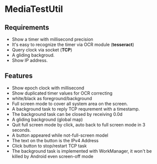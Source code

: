 # MediaTestUtil

## Requirements
* Show a timer with millisecond precision
* It's easy to recognize the timer via OCR module (**tesseract**)
* Query clock via socket (**TCP**)
* A gliding backgroud.
* Show IP address.

## Features
* Show epoch clock with millisecond
* Show duplicated timer values for OCR correcting
* white/black as foreground/background
* Full screen mode to cover all system area on the screen.
* A background task to reply TCP requrement with a timestamp.
* The background task can be closed by receiving 0.0d
* A gliding background (global map)
* Quit full screen mode by click, auto back to full screen mode in 3 seconds.
* A button appeared while not-full-screen model
* The text on the button is the IPv4 Address
* Click button to stop/restart TCP task
* The background task is implemented with WorkManager, it won't be killed by Android even screen-off mode